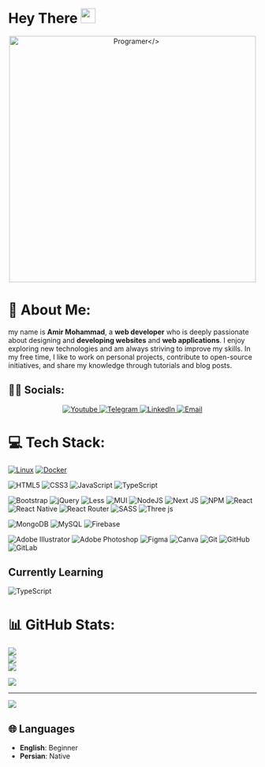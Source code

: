 <div id="container">
    <h1>
        <span>Hey There</span>
        <img src="https://media.giphy.com/media/hvRJCLFzcasrR4ia7z/giphy.gif" width="30px" />
    </h1>
    <div align="center">
        <img src="https://media4.giphy.com/media/3kPDmoWdBpQPNhCnUG/giphy.gif" width="500" alt="Programer</>" />
    </div>
</div>

# 💫 About Me:

my name is **Amir Mohammad**, a **web developer** who is deeply passionate about designing and
**developing
websites** and **web applications**. I enjoy exploring new technologies and am always striving to
improve my
skills. In my free time, I like to work on personal projects, contribute to open-source initiatives, and
share my knowledge through tutorials and blog posts.

## 👨‍💻 Socials:

<p align="center">
    <a href="https://youtube.com/@AmirMohammadFirouzii">
        <img alt="Youtube" src="https://img.shields.io/badge/YouTube-ff0000.svg?logo=youtube&logoColor=white" />
    </a>
    <a href="https://t.me/AmirMohammadFirouzi">
        <img alt="Telegram" src="https://img.shields.io/badge/Telegram-1da1f2.svg?logo=telegram&logoColor=white" />
    </a>
    <a href="https://linkedin.com/">
        <img alt="LinkedIn" src="https://img.shields.io/badge/LinkedIn-0077b5.svg?logo=linkedin&logoColor=white" />
    </a>
    <a href="AmirMohammadFirouzi@gmail.com">
        <img alt="Email" src="https://img.shields.io/badge/Email-c14438.svg?logo=gmail&logoColor=white" />
    </a>
</p>

# 💻 Tech Stack:

[![Linux](https://img.shields.io/badge/-Linux-fcc624?style=flat&logo=linux&logoColor=222222)](https://linux.org/)
[![Docker](https://img.shields.io/badge/Docker-0b9ffd?style=flat&logo=docker&logoColor=white)](https://docker.com/)

![HTML5](https://img.shields.io/badge/html5-%23E34F26.svg?style=flat-square&logo=html5&logoColor=white)
![CSS3](https://img.shields.io/badge/css3-%231572B6.svg?style=flat-square&logo=css3&logoColor=white)
![JavaScript](https://img.shields.io/badge/javascript-%23323330.svg?style=flat-square&logo=javascript&logoColor=%23F7DF1E)
![TypeScript](https://img.shields.io/badge/typescript-%23007ACC.svg?style=flat-square&logo=typescript&logoColor=white)

![Bootstrap](https://img.shields.io/badge/bootstrap-%238511FA.svg?style=flat-square&logo=bootstrap&logoColor=white)
![jQuery](https://img.shields.io/badge/jquery-%230769AD.svg?style=flat-square&logo=jquery&logoColor=white)
![Less](https://img.shields.io/badge/less-2B4C80?style=flat-square&logo=less&logoColor=white)
![MUI](https://img.shields.io/badge/MUI-%230081CB.svg?style=flat-square&logo=mui&logoColor=white)
![NodeJS](https://img.shields.io/badge/node.js-6DA55F?style=flat-square&logo=node.js&logoColor=white)
![Next JS](https://img.shields.io/badge/Next-black?style=flat-square&logo=next.js&logoColor=white)
![NPM](https://img.shields.io/badge/NPM-%23CB3837.svg?style=flat-square&logo=npm&logoColor=white)
![React](https://img.shields.io/badge/react-%2320232a.svg?style=flat-square&logo=react&logoColor=%2361DAFB)
![React Native](https://img.shields.io/badge/react_native-%2320232a.svg?style=flat-square&logo=react&logoColor=%2361DAFB)
![React Router](https://img.shields.io/badge/React_Router-CA4245?style=flat-square&logo=react-router&logoColor=white)
![SASS](https://img.shields.io/badge/SASS-hotpink.svg?style=flat-square&logo=SASS&logoColor=white)
![Three js](https://img.shields.io/badge/threejs-black?style=flat-square&logo=three.js&logoColor=white)

![MongoDB](https://img.shields.io/badge/MongoDB-%234ea94b.svg?style=flat-square&logo=mongodb&logoColor=white)
![MySQL](https://img.shields.io/badge/mysql-4479A1.svg?style=flat-square&logo=mysql&logoColor=white)
![Firebase](https://img.shields.io/badge/firebase-a08021?style=flat-square&logo=firebase&logoColor=ffcd34)

![Adobe Illustrator](https://img.shields.io/badge/adobe%20illustrator-%23FF9A00.svg?style=flat-square&logo=adobe%20illustrator&logoColor=white)
![Adobe Photoshop](https://img.shields.io/badge/adobe%20photoshop-%2331A8FF.svg?style=flat-square&logo=adobe%20photoshop&logoColor=white)
![Figma](https://img.shields.io/badge/figma-%23F24E1E.svg?style=flat-square&logo=figma&logoColor=white)
![Canva](https://img.shields.io/badge/Canva-%2300C4CC.svg?style=flat-square&logo=Canva&logoColor=white)
![Git](https://img.shields.io/badge/git-%23F05033.svg?style=flat-square&logo=git&logoColor=white)
![GitHub](https://img.shields.io/badge/github-%23121011.svg?style=flat-square&logo=github&logoColor=white)
![GitLab](https://img.shields.io/badge/gitlab-%23181717.svg?style=flat-square&logo=gitlab&logoColor=white)

## Currently Learning

![TypeScript](https://img.shields.io/badge/typescript-%23007ACC.svg?style=flat-square&logo=typescript&logoColor=white)


# 📊 GitHub Stats:

![](https://github-readme-stats.vercel.app/api?username=amirmohammadfirouzi&theme=tokyonight&hide_border=false&include_all_commits=true&count_private=true)<br/>
![](https://github-readme-streak-stats.herokuapp.com/?user=amirmohammadfirouzi&theme=tokyonight&hide_border=false)<br/>
![](https://github-readme-stats.vercel.app/api/top-langs/?username=amirmohammadfirouzi&theme=tokyonight&hide_border=false&include_all_commits=true&count_private=true&layout=compact)

![](https://quotes-github-readme.vercel.app/api?type=vetical&theme=radical)

---

[![](https://visitcount.itsvg.in/api?id=amirmohammadfirouzi&icon=5&color=1)](https://visitcount.itsvg.in)


## 🌐 Languages

- **English**: Beginner
- **Persian**: Native